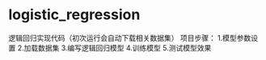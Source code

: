 # logistic_regression
逻辑回归实现代码（初次运行会自动下载相关数据集）
项目步骤：
    1.模型参数设置
    2.加载数据集
    3.编写逻辑回归模型
    4.训练模型
    5.测试模型效果
